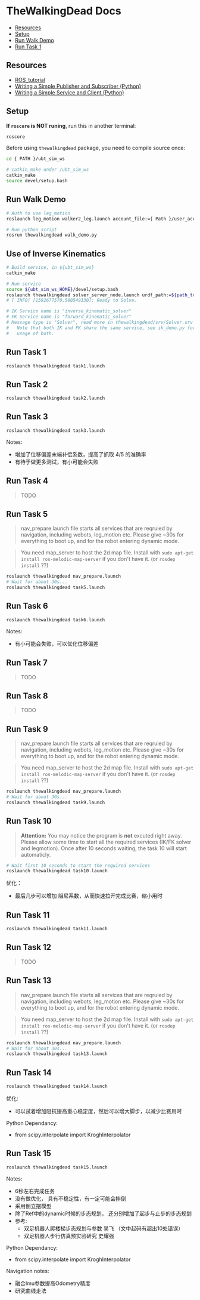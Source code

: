 
# TheWalkingDead Docs

- [Resources](#resources)
- [Setup](#setup)
- [Run Walk Demo](#run-walk-demo)
- [Run Task 1](#run-task-1)

## Resources

- [ROS_tutorial](https://www.youtube.com/watch?v=Q5y-3aZdzfQ&list=PLJNGprAk4DF5PY0kB866fEZfz6zMLJTF8)
- [Writing a Simple Publisher and Subscriber (Python)](http://wiki.ros.org/ROS/Tutorials/WritingPublisherSubscriber%28python%29)
- [Writing a Simple Service and Client (Python)](http://wiki.ros.org/ROS/Tutorials/WritingServiceClient%28python%29)


## Setup
**If `roscore` is NOT runing**, run this in another terminal:
```bash
roscore
```

Before using `thewalkingdead` package, you need to compile source once:
```bash
cd { PATH }/ubt_sim_ws

# catkin_make under /ubt_sim_ws
catkin_make
source devel/setup.bash
```



## Run Walk Demo
```bash
# Auth to use leg_motion
roslaunch leg_motion walker2_leg.launch account_file:={ Path }/user_account.json

# Run python script
rosrun thewalkingdead walk_demo.py
```

## Use of Inverse Kinematics
```bash
# Build service, in ${ubt_sim_ws}
catkin_make

# Run service
source ${ubt_sim_ws_HOME}/devel/setup.bash
roslaunch thewalkingdead solver_server_node.launch urdf_path:=${path_to_walker.urdf}
# [ INFO] [1592677570.580549330]: Ready to Solve.

# IK Service name is "inverse_kinematic_solver"
# FK Service name is "forward_kinematic_solver"
# Message type is "Solver", read more in thewalkingdead/srv/Solver.srv
#   Note that both IK and FK share the same service, see ik_demo.py for 
#   usage of both.
```

## Run Task 1
```bash
roslaunch thewalkingdead task1.launch
```

## Run Task 2
```bash
roslaunch thewalkingdead task2.launch
```

## Run Task 3
```bash
roslaunch thewalkingdead task3.launch
```
Notes:
- 增加了位移偏差末端补偿系数，提高了抓取 4/5 的准确率
- 有待于做更多测试，有小可能会失败

## Run Task 4
> TODO

## Run Task 5
> nav_prepare.launch file starts all services that are reqruied by navigation,
including webots, leg_motion etc. Please give ~30s for everything to boot up,
and for the robot entering dynamic mode.

> You need map_server to host the 2d map file. Install with 
`sudo apt-get install ros-melodic-map-server` if you don't have it. (or `rosdep install` ??)
```bash
roslaunch thewalkingdead nav_prepare.launch
# Wait for about 30s...
roslaunch thewalkingdead task5.launch
```

## Run Task 6
```bash
roslaunch thewalkingdead task6.launch
```

Notes:
- 有小可能会失败，可以优化位移偏差 

## Run Task 7
> TODO

## Run Task 8
> TODO

## Run Task 9
> nav_prepare.launch file starts all services that are reqruied by navigation,
including webots, leg_motion etc. Please give ~30s for everything to boot up,
and for the robot entering dynamic mode.

> You need map_server to host the 2d map file. Install with 
`sudo apt-get install ros-melodic-map-server` if you don't have it. (or `rosdep install` ??)
```bash
roslaunch thewalkingdead nav_prepare.launch
# Wait for about 30s...
roslaunch thewalkingdead task9.launch
```

## Run Task 10
> **Attention:**
> You may notice the program is **not** excuted right away. Please allow some time to start all the required services (IK/FK solver and legmotion). Once after 10 seconds waiting, the task 10 will start automaticly.

```bash
# Wait first 10 seconds to start the required services
roslaunch thewalkingdead task10.launch
```

优化：
- 最后几步可以增加 阻尼系数，从而快速拉开完成比赛，缩小用时

## Run Task 11
```bash
roslaunch thewalkingdead task11.launch
```

## Run Task 12
> TODO

## Run Task 13
> nav_prepare.launch file starts all services that are reqruied by navigation,
including webots, leg_motion etc. Please give ~30s for everything to boot up,
and for the robot entering dynamic mode.

> You need map_server to host the 2d map file. Install with 
`sudo apt-get install ros-melodic-map-server` if you don't have it. (or `rosdep install` ??)
```bash
roslaunch thewalkingdead nav_prepare.launch
# Wait for about 30s...
roslaunch thewalkingdead task13.launch
```

## Run Task 14
```bash
roslaunch thewalkingdead task14.launch
```
优化:
- 可以试着增加阻抗提高重心稳定度，然后可以增大脚步，以减少比赛用时

Python Dependancy:
- from scipy.interpolate import KroghInterpolator

## Run Task 15
```bash
roslaunch thewalkingdead task15.launch
```

Notes:
- 6秒左右完成任务
- 没有做优化， 具有不稳定性，有一定可能会摔倒
- 采用倒立摆模型
- 除了Ref中的dynamic时候的步态规划， 还分别增加了起步与止步的步态规划
- 参考: 
    - 双足机器人爬楼梯步态规划与参数 吴飞 （文中起码有超出10处错误）
    - 双足机器人步行仿真预实验研究 史耀强

Python Dependancy:
- from scipy.interpolate import KroghInterpolator

Navigation notes:
- 融合Imu参数提高Odometry精度
- 研究曲线走法